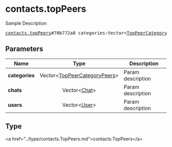# contacts.topPeers

Sample Description

<pre>
<a href="../constructor/contacts.topPeers.md">contacts.topPeers</a>#70b772a8 categories:Vector&lt;<a href="../type/TopPeerCategoryPeers.md">TopPeerCategoryPeers</a>&gt; chats:Vector&lt;<a href="../type/Chat.md">Chat</a>&gt; users:Vector&lt;<a href="../type/User.md">User</a>&gt; = <a href="../type/contacts.TopPeers.md">contacts.TopPeers</a>;
</pre>

## Parameters

| Name | Type | Description |
|------|:----:|-------------|
| **categories** | Vector&lt;<a href="../type/TopPeerCategoryPeers.md">TopPeerCategoryPeers</a>&gt; | Param description |
| **chats** | Vector&lt;<a href="../type/Chat.md">Chat</a>&gt; | Param description |
| **users** | Vector&lt;<a href="../type/User.md">User</a>&gt; | Param description |

## Type

&lt;a href=&#34;../type/contacts.TopPeers.md&#34;&gt;contacts.TopPeers&lt;/a&gt;

